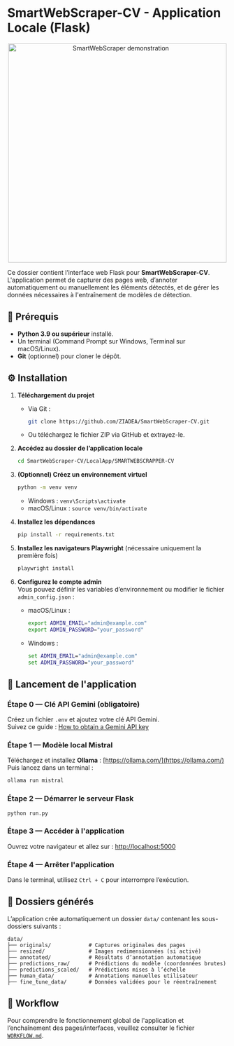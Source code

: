 # SmartWebScraper-CV - Application Locale (Flask)

<div align="center">
  <img src="https://media.giphy.com/media/SWoSkN6DxTszqIKEqv/giphy.gif" alt="SmartWebScraper demonstration" width="500"/>
</div>

Ce dossier contient l’interface web Flask pour **SmartWebScraper-CV**.  
L'application permet de capturer des pages web, d’annoter automatiquement ou manuellement les éléments détectés, et de gérer les données nécessaires à l'entraînement de modèles de détection.

## :dart: Prérequis

- **Python 3.9 ou supérieur** installé.
- Un terminal (Command Prompt sur Windows, Terminal sur macOS/Linux).
- **Git** (optionnel) pour cloner le dépôt.

## :gear: Installation

1. **Téléchargement du projet**

   - Via Git :
     ```bash
     git clone https://github.com/ZIADEA/SmartWebScraper-CV.git
     ```
   - Ou téléchargez le fichier ZIP via GitHub et extrayez-le.

2. **Accédez au dossier de l’application locale**
   ```bash
   cd SmartWebScraper-CV/LocalApp/SMARTWEBSCRAPPER-CV
   ```

3. **(Optionnel) Créez un environnement virtuel**
   ```bash
   python -m venv venv
   ```
   - Windows : `venv\Scripts\activate`
   - macOS/Linux : `source venv/bin/activate`

4. **Installez les dépendances**
   ```bash
   pip install -r requirements.txt
   ```

5. **Installez les navigateurs Playwright** (nécessaire uniquement la première fois)
   ```bash
   playwright install
   ```

6. **Configurez le compte admin**  
   Vous pouvez définir les variables d’environnement ou modifier le fichier `admin_config.json` :
   - macOS/Linux :
     ```bash
     export ADMIN_EMAIL="admin@example.com"
     export ADMIN_PASSWORD="your_password"
     ```
   - Windows :
     ```cmd
     set ADMIN_EMAIL="admin@example.com"
     set ADMIN_PASSWORD="your_password"
     ```

## :rocket: Lancement de l'application

### Étape 0 — Clé API Gemini (obligatoire)
Créez un fichier `.env` et ajoutez votre clé API Gemini.  
Suivez ce guide : [How to obtain a Gemini API key](https://dev.to/explinks/how-to-obtain-a-gemini-api-key-step-by-step-guide-4m97)

### Étape 1 — Modèle local Mistral
Téléchargez et installez **Ollama** : [https://ollama.com/](https://ollama.com/)  
Puis lancez dans un terminal :
```bash
ollama run mistral
```

### Étape 2 — Démarrer le serveur Flask
```bash
python run.py
```

### Étape 3 — Accéder à l'application
Ouvrez votre navigateur et allez sur : [http://localhost:5000](http://localhost:5000)

### Étape 4 — Arrêter l'application
Dans le terminal, utilisez `Ctrl + C` pour interrompre l’exécution.

## :file_folder: Dossiers générés

L’application crée automatiquement un dossier `data/` contenant les sous-dossiers suivants :

```
data/
├── originals/            # Captures originales des pages
├── resized/              # Images redimensionnées (si activé)
├── annotated/            # Résultats d’annotation automatique
├── predictions_raw/      # Prédictions du modèle (coordonnées brutes)
├── predictions_scaled/   # Prédictions mises à l’échelle
├── human_data/           # Annotations manuelles utilisateur
├── fine_tune_data/       # Données validées pour le réentraînement
```

## :repeat: Workflow

Pour comprendre le fonctionnement global de l'application et l’enchaînement des pages/interfaces, veuillez consulter le fichier [`WORKFLOW.md`](WORKFLOW.md).
